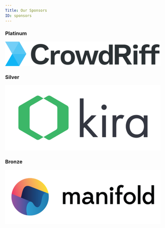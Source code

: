 ```yaml
---
Title: Our Sponsors
ID: sponsors
---
```


### Platinum

<div class="section sponsor platinum">
  <a href="https://crowdriff.com/" target="_blank"><img src="/img/sponsors/crowdriff-logo.png"/></a>
</div>

<!--
### Gold
-->

### Silver

<div class="section sponsor silver">
  <a href="https://kirasystems.com/" target="_blank"><img src="/img/sponsors/kira-logo.svg"/></a>
</div>

### Bronze

<div class="section sponsor bronze">
  <a href="https://www.manifold.co/gocon?utm_campaign=gocon&utm_source=gocon&utm_medium=sponsorship" target="_blank"><img src="/img/sponsors/manifold-logo.png"/></a>
</div>
